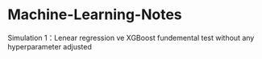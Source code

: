# Machine-Learning-Notes
Simulation 1：Lenear regression ve XGBoost fundemental test without any hyperparameter adjusted
